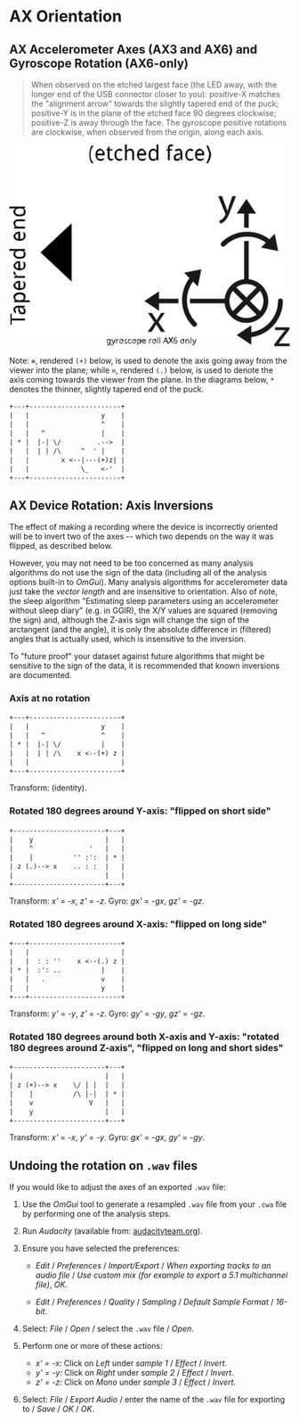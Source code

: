 # AX Orientation

## AX Accelerometer Axes (AX3 and AX6) and Gyroscope Rotation (AX6-only)

> When observed on the etched largest face (the LED away, with the longer end of the USB connector closer to you): positive-X matches the "alignment arrow" towards the slightly tapered end of the puck; positive-Y is in the plane of the etched face 90 degrees clockwise; positive-Z is away through the face.  The gyroscope positive rotations are clockwise, when observed from the origin, along each axis.  

![AX6 Axes](axes.svg)

Note: `⊗`, rendered `(+)` below, is used to denote the axis going away from the viewer into the plane; while `⊙`, rendered `(.)` below, is used to denote the axis coming towards the viewer from the plane.  In the diagrams below, `*` denotes the thinner, slightly tapered end of the puck.

```
+---+-----------------------+
|   |                  y    |
|   |                  ^    |
|   |   ^              |    |
| * |  |-| \/         .-->  |
|   |  | | /\     ^  ' |    |
|   |        x <--|---(+)z| |
|   |             \_   <-'  |
+---+-----------------------+
```


## AX Device Rotation: Axis Inversions

The effect of making a recording where the device is incorrectly oriented will be to invert two of the axes -- which two depends on the way it was flipped, as described below.
 
However, you may not need to be too concerned as many analysis algorithms do not use the sign of the data (including all of the analysis options built-in to *OmGui*).  Many analysis algorithms for accelerometer data just take the *vector length* and are insensitive to orientation.  Also of note, the sleep algorithm "Estimating sleep parameters using an accelerometer without sleep diary" (e.g. in GGIR), the X/Y values are squared (removing the sign) and, although the Z-axis sign will change the sign of the arctangent (and the angle), it is only the absolute difference in (filtered) angles that is actually used, which is insensitive to the inversion. 

To "future proof" your dataset against future algorithms that might be sensitive to the sign of the data, it is recommended that known inversions are documented.


### Axis at no rotation

```
+---+-----------------------+
|   |                  y    |
|   |   ^              ^    |
| * |  |-| \/          |    |
|   |  | | /\    x <--(+) z |
|   |                       |
+---+-----------------------+
```

Transform: (identity).


### Rotated 180 degrees around Y-axis: "flipped on short side"

```
+-----------------------+---+
|    y                  |   |
|    ^              '   |   |
|    |          '' :':  | * |
| z (.)--> x    .. : :  |   |
|                       |   |
+-----------------------+---+
```

Transform: *x'* = -*x*, *z'* = -*z*.
Gyro: *gx'* = -*gx*, *gz'* = -*gz*.


### Rotated 180 degrees around X-axis: "flipped on long side"

```
+---+-----------------------+
|   |                       |
|   |  : : ''    x <--(.) z |
| * |  :': ..          |    |
|   |   .              v    |
|   |                  y    |
+---+-----------------------+
```

Transform: *y'* = -*y*, *z'* = -*z*.
Gyro: *gy'* = -*gy*, *gz'* = -*gz*.


### Rotated 180 degrees around both X-axis and Y-axis: "rotated 180 degrees around Z-axis", "flipped on long and short sides"

```
+-----------------------+---+
|                       |   |
| z (+)--> x    \/ | |  |   |
|    |          /\ |-|  | * |
|    v              V   |   |
|    y                  |   |
+-----------------------+---+
```

Transform: *x'* = -*x*, *y'* = -*y*.
Gyro: *gx'* = -*gx*, *gy'* = -*gy*.


## Undoing the rotation on `.wav` files

If you would like to adjust the axes of an exported `.wav` file:

1. Use the *OmGui* tool to generate a resampled `.wav` file from your `.cwa` file by performing one of the analysis steps. 

2. Run *Audacity* (available from: [audacityteam.org](https://www.audacityteam.org/)).

3. Ensure you have selected the preferences:

   * *Edit* / *Preferences* / *Import/Export* / *When exporting tracks to an audio file* / *Use custom mix (for example to export a 5.1 multichannel file)*, *OK*. 

   * *Edit* / *Preferences* / *Quality* / *Sampling* / *Default Sample Format* / *16-bit*. 

4. Select: *File* / *Open* / select the `.wav` file / *Open*. 

5. Perform one or more of these actions:

   * *x' = -x:* Click on *Left*  under *sample 1* / *Effect* / *Invert*.
   * *y' = -y:* Click on *Right* under *sample 2* / *Effect* / *Invert*.
   * *z' = -z:* Click on *Mono*  under *sample 3* / *Effect* / *Invert*.

6. Select: *File* / *Export Audio* / enter the name of the `.wav` file for exporting to / *Save* / *OK* / *OK*. 

<!--
7. Use *OmGui* tool to perform one of the analysis steps again, the inverted-axis `.wav` file will be used.  
-->
